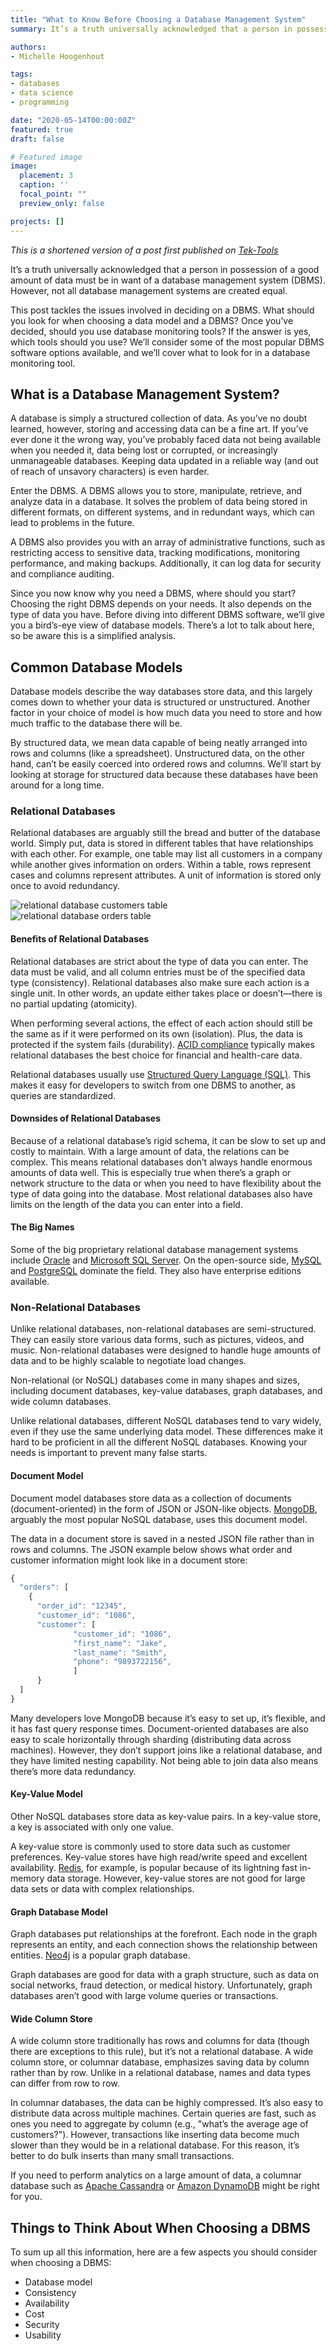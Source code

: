 ```yaml
---
title: "What to Know Before Choosing a Database Management System"
summary: It’s a truth universally acknowledged that a person in possession of a good amount of data must be in want of a database management system (DBMS). This post tackles the issues involved in deciding on the type of DBMS to use.

authors:
- Michelle Hoogenhout

tags:
- databases
- data science
- programming

date: "2020-05-14T00:00:00Z"
featured: true
draft: false

# Featured image
image:
  placement: 3
  caption: ''
  focal_point: ""
  preview_only: false

projects: []
---
```


*This is a shortened version of a post first published on [Tek-Tools](https://www.tek-tools.com/database/database-management-system-and-tools)*

It’s a truth universally acknowledged that a person in possession of a good amount of data must be in want of a database management system (DBMS). However, not all database management systems are created equal.

This post tackles the issues involved in deciding on a DBMS. What should you look for when choosing a data model and a DBMS? Once you’ve decided, should you use database monitoring tools? If the answer is yes, which tools should you use? We’ll consider some of the most popular DBMS software options available, and we’ll cover what to look for in a database monitoring tool.

## What is a Database Management System?
A database is simply a structured collection of data. As you’ve no doubt learned, however, storing and accessing data can be a fine art. If you’ve ever done it the wrong way, you’ve probably faced data not being available when you needed it, data being lost or corrupted, or increasingly unmanageable databases. Keeping data updated in a reliable way (and out of reach of unsavory characters) is even harder.

Enter the DBMS. A DBMS allows you to store, manipulate, retrieve, and analyze data in a database. It solves the problem of data being stored in different formats, on different systems, and in redundant ways, which can lead to problems in the future.

A DBMS also provides you with an array of administrative functions, such as restricting access to sensitive data, tracking modifications, monitoring performance, and making backups. Additionally, it can log data for security and compliance auditing.

Since you now know why you need a DBMS, where should you start? Choosing the right DBMS depends on your needs. It also depends on the type of data you have. Before diving into different DBMS software, we’ll give you a bird’s-eye view of database models. There’s a lot to talk about here, so be aware this is a simplified analysis.

## Common Database Models
Database models describe the way databases store data, and this largely comes down to whether your data is structured or unstructured. Another factor in your choice of model is how much data you need to store and how much traffic to the database there will be.

By structured data, we mean data capable of being neatly arranged into rows and columns (like a spreadsheet). Unstructured data, on the other hand, can’t be easily coerced into ordered rows and columns. We’ll start by looking at storage for structured data because these databases have been around for a long time.

### Relational Databases
Relational databases are arguably still the bread and butter of the database world. Simply put, data is stored in different tables that have relationships with each other. For example, one table may list all customers in a company while another gives information on orders. Within a table, rows represent cases and columns represent attributes. A unit of information is stored only once to avoid redundancy.

![relational database customers table](customers.png "Customers table in a relational database")  
![relational database orders table](orders.png "Orders table in a relational database")

#### Benefits of Relational Databases
Relational databases are strict about the type of data you can enter. The data must be valid, and all column entries must be of the specified data type (consistency). Relational databases also make sure each action is a single unit. In other words, an update either takes place or doesn’t—there is no partial updating (atomicity).

When performing several actions, the effect of each action should still be the same as if it were performed on its own (isolation). Plus, the data is protected if the system fails (durability). [ACID compliance](https://en.wikipedia.org/wiki/ACID) typically makes relational databases the best choice for financial and health-care data.

Relational databases usually use [Structured Query Language (SQL)](https://en.wikipedia.org/wiki/SQL). This makes it easy for developers to switch from one DBMS to another, as queries are standardized.

#### Downsides of Relational Databases
Because of a relational database’s rigid schema, it can be slow to set up and costly to maintain. With a large amount of data, the relations can be complex. This means relational databases don’t always handle enormous amounts of data well. This is especially true when there’s a graph or network structure to the data or when you need to have flexibility about the type of data going into the database. Most relational databases also have limits on the length of the data you can enter into a field.

#### The Big Names
Some of the big proprietary relational database management systems include [Oracle](https://www.oracle.com/database/) and [Microsoft SQL Server](https://www.microsoft.com/en-us/sql-server/default.aspx). On the open-source side, [MySQL](https://www.mysql.com/) and [PostgreSQL](https://www.postgresql.org/) dominate the field. They also have enterprise editions available.

### Non-Relational Databases
Unlike relational databases, non-relational databases are semi-structured. They can easily store various data forms, such as pictures, videos, and music. Non-relational databases were designed to handle huge amounts of data and to be highly scalable to negotiate load changes.

Non-relational (or NoSQL) databases come in many shapes and sizes, including document databases, key-value databases, graph databases, and wide column databases.

Unlike relational databases, different NoSQL databases tend to vary widely, even if they use the same underlying data model. These differences make it hard to be proficient in all the different NoSQL databases. Knowing your needs is important to prevent many false starts.

#### Document Model
Document model databases store data as a collection of documents (document-oriented) in the form of JSON or JSON-like objects. [MongoDB](https://www.mongodb.com/), arguably the most popular NoSQL database, uses this document model.

The data in a document store is saved in a nested JSON file rather than in rows and columns. The JSON example below shows what order and customer information might look like in a document store:

```javascript
{
  "orders": [
    {
      "order_id": "12345",
      "customer_id": "1086",
      "customer": [
              "customer_id": "1086",
              "first_name": "Jake",
              "last_name": "Smith",
              "phone": "9893722156",
              ]
      }
  ]
}
```
Many developers love MongoDB because it’s easy to set up, it’s flexible, and it has fast query response times. Document-oriented databases are also easy to scale horizontally through sharding (distributing data across machines). However, they don’t support joins like a relational database, and they have limited nesting capability. Not being able to join data also means there’s more data redundancy.

#### Key-Value Model
Other NoSQL databases store data as key-value pairs. In a key-value store, a key is associated with only one value.

A key-value store is commonly used to store data such as customer preferences. Key-value stores have high read/write speed and excellent availability. [Redis](https://redislabs.com/), for example, is popular because of its lightning fast in-memory data storage. However, key-value stores are not good for large data sets or data with complex relationships.

#### Graph Database Model
Graph databases put relationships at the forefront. Each node in the graph represents an entity, and each connection shows the relationship between entities. [Neo4j](https://neo4j.com/) is a popular graph database.

Graph databases are good for data with a graph structure, such as data on social networks, fraud detection, or medical history. Unfortunately, graph databases aren’t good with large volume queries or transactions.

#### Wide Column Store
A wide column store traditionally has rows and columns for data (though there are exceptions to this rule), but it’s not a relational database. A wide column store, or columnar database, emphasizes saving data by column rather than by row. Unlike in a relational database, names and data types can differ from row to row.

In columnar databases, the data can be highly compressed. It’s also easy to distribute data across multiple machines. Certain queries are fast, such as ones you need to aggregate by column (e.g., "what’s the average age of customers?"). However, transactions like inserting data become much slower than they would be in a relational database. For this reason, it’s better to do bulk inserts than many small transactions.

If you need to perform analytics on a large amount of data, a columnar database such as [Apache Cassandra](https://cassandra.apache.org/) or [Amazon DynamoDB](https://docs.aws.amazon.com/dynamodb/index.html) might be right for you.

## Things to Think About When Choosing a DBMS
To sum up all this information, here are a few aspects you should consider when choosing a DBMS:

- Database model
- Consistency
- Availability
- Cost
- Security
- Usability
